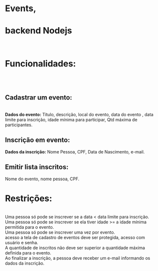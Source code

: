 # Events, <h1>backend Nodejs</h1> <br>

<h1>Funcionalidades:</h1> <br> <br>
<h2>Cadastrar um evento:</h2> <br>
<strong>Dados do evento:</strong> Título, descrição, local do evento, data do evento , data limite para inscrição, idade mínima para participar, Qtd máxima de participantes.<br>
<h2>Inscrição em evento:</h2>
<strong>Dados da inscrição:</strong> Nome Pessoa, CPF, Data de Nascimento, e-mail. <br>
<h2>Emitir lista inscritos:</h2>
Nome do evento, nome pessoa, CPF.

<h1>Restrições:</h1> <br>
Uma pessoa só pode se inscrever se a data < data limite para inscrição.<br>
Uma pessoa só pode se inscrever se ela tiver idade >= a idade mínima permitida para o evento.<br>
Uma pessoa só pode se inscrever uma vez por evento.<br>
acesso a tela de cadastro de eventos deve ser protegida, acesso com usuário e senha.<br>
A quantidade de inscritos não deve ser superior a quantidade máxima definida para o evento.<br>
Ao finalizar a inscrição, a pessoa deve receber um e-mail informando os dados da inscrição.<br>
